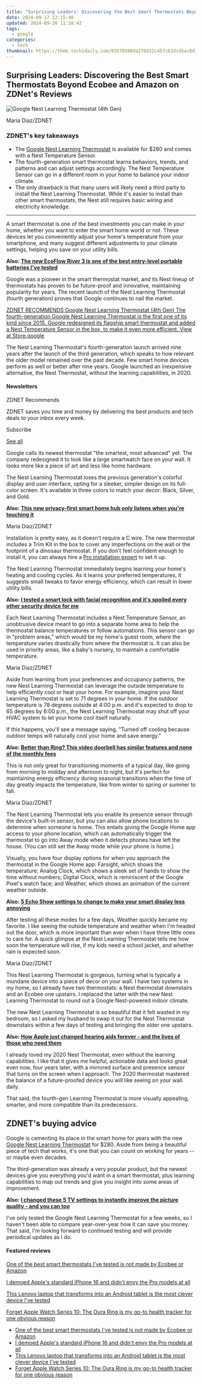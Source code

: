 ```yaml
---
title: "Surprising Leaders: Discovering the Best Smart Thermostats Beyond Ecobee and Amazon on ZDNet's Reviews"
date: 2024-09-17 12:15:40
updated: 2024-09-20 11:18:42
tags:
  - google
categories:
  - tech
thumbnail: https://thmb.techidaily.com/035705869a176d12c457c62dcd5ac8433382a242da2e6ee8d5c9aeccc24af52d.jpg
---
```


## Surprising Leaders: Discovering the Best Smart Thermostats Beyond Ecobee and Amazon on ZDNet's Reviews

![Google Nest Learning Thermostat (4th Gen)](https://www.zdnet.com/a/img/resize/e8d91d39ab2d1648e470d21783a3202c1e825054/2024/09/11/7ac55fdf-c2fc-45e3-abd8-a1fa2df6d6b6/4.jpg?auto=webp&width=1280)

Maria Diaz/ZDNET

### ZDNET's key takeaways

* The [Google Nest Learning Thermostat](https://www.anrdoezrs.net/links/9041660/type/dlg/sid/zd-%5F%5FCOM%5FCLICK%5FID%5F%5F-dtp/https://store.google.com/us/product/nest%5Flearning%5Fthermostat%5F4th%5Fgen?hl=en-US) is available for $280 and comes with a Nest Temperature Sensor.
* The fourth-generation smart thermostat learns behaviors, trends, and patterns and can adjust settings accordingly. The Nest Temperature Sensor can go in a different room in your home to balance your indoor climate.
* The only drawback is that many users will likely need a third party to install the Nest Learning Thermostat. While it's easier to install than other smart thermostats, the Nest still requires basic wiring and electricity knowledge.

---

A smart thermostat is one of the best investments you can make in your home, whether you want to enter the smart home world or not. These devices let you conveniently adjust your home's temperature from your smartphone, and many suggest different adjustments to your climate settings, helping you save on your utility bills.

**Also: [The new EcoFlow River 3 is one of the best entry-level portable batteries I've tested](https://www.zdnet.com/home-and-office/energy/the-new-ecoflow-river-3-is-one-of-the-best-entry-level-portable-battery-ive-tested/)**

Google was a pioneer in the smart thermostat market, and its Nest lineup of thermostats has proven to be future-proof and innovative, maintaining popularity for years. The recent launch of the Nest Learning Thermostat (fourth generation) proves that Google continues to nail the market.

[ZDNET RECOMMENDS Google Nest Learning Thermostat (4th Gen) The fourth-generation Google Nest Learning Thermostat is the first one of its kind since 2015\. Google redesigned its flagship smart thermostat and added a Nest Temperature Sensor in the box, to make it even more efficient. View at Store.google](https://www.anrdoezrs.net/links/9041660/type/dlg/sid/zd-%5F%5FCOM%5FCLICK%5FID%5F%5F-dtp/https://store.google.com/us/product/nest%5Flearning%5Fthermostat%5F4th%5Fgen?hl=en-US)

The Nest Learning Thermostat's fourth-generation launch arrived nine years after the launch of the third generation, which speaks to how relevant the older model remained over the past decade. Few smart home devices perform as well or better after nine years. Google launched an inexpensive alternative, the Nest Thermostat, without the learning capabilities, in 2020.

#### Newsletters

ZDNET Recommends

ZDNET saves you time and money by delivering the best products and tech deals to your inbox every week.

 Subscribe

[See all](https://www.zdnet.com/newsletters/)

Google calls its newest thermostat "the smartest, most advanced" yet. The company redesigned it to look like a large smartwatch face on your wall. It looks more like a piece of art and less like home hardware.

The Nest Learning Thermostat loses the previous generation's colorful display and user interface, opting for a sleeker, simpler design on its full-color screen. It's available in three colors to match your decor: Black, Silver, and Gold. 

**Also: [This new privacy-first smart home hub only listens when you're touching it](https://www.zdnet.com/home-and-office/smart-home/this-new-privacy-first-smart-home-hub-only-listens-when-youre-touching-it/)**

Maria Diaz/ZDNET

Installation is pretty easy, as it doesn't require a C wire. The new thermostat includes a Trim Kit in the box to cover any imperfections on the wall or the footprint of a dinosaur thermostat. If you don't feel confident enough to install it, you can always hire a [Pro installation expert](https://www.anrdoezrs.net/links/9041660/type/dlg/sid/zd-%5F%5FCOM%5FCLICK%5FID%5F%5F-dtp/https://store.google.com/us/magazine/installation?hl=en-US) to set it up.

The Nest Learning Thermostat immediately begins learning your home's heating and cooling cycles. As it learns your preferred temperatures, it suggests small tweaks to favor energy efficiency, which can result in lower utility bills. 

**Also: [I tested a smart lock with facial recognition and it's spoiled every other security device for me](https://www.zdnet.com/home-and-office/smart-home/i-tested-a-smart-lock-with-facial-recognition-and-its-spoiled-every-other-security-device-for-me/)**

Each Nest Learning Thermostat includes a Nest Temperature Sensor, an unobtrusive device meant to go into a separate home area to help the thermostat balance temperatures or follow automations. This sensor can go in "problem areas," which would be my home's guest room, where the temperature varies drastically from where the thermostat is. It can also be used in priority areas, like a baby's nursery, to maintain a comfortable temperature.

Maria Diaz/ZDNET

Aside from learning from your preferences and occupancy patterns, the new Nest Learning Thermostat can leverage the outside temperature to help efficiently cool or heat your home. For example, imagine your Nest Learning Thermostat is set to 71 degrees in your home. If the outdoor temperature is 78 degrees outside at 4:00 p.m. and it's expected to drop to 65 degrees by 6:00 p.m., the Nest Learning Thermostat may shut off your HVAC system to let your home cool itself naturally.

If this happens, you'll see a message saying, "Turned off cooling because outdoor temps will naturally cool your home and save energy."

**Also: [Better than Ring? This video doorbell has similar features and none of the monthly fees](https://www.zdnet.com/home-and-office/smart-home/better-than-ring-this-video-doorbell-has-similar-features-and-none-of-the-monthly-fees/)**

This is not only great for transitioning moments of a typical day, like going from morning to midday and afternoon to night, but it's perfect for maintaining energy efficiency during seasonal transitions when the time of day greatly impacts the temperature, like from winter to spring or summer to fall.

Maria Diaz/ZDNET

The Nest Learning Thermostat lets you enable its presence sensor through the device's built-in sensor, but you can also allow phone locations to determine when someone is home. This entails giving the Google Home app access to your phone location, which can automatically trigger the thermostat to go into Away mode when it detects phones have left the house. (You can still set the Away mode while your phone is home.)

Visually, you have four display options for when you approach the thermostat in the Google Home app: Farsight, which shows the temperature; Analog Clock, which shows a sleek set of hands to show the time without numbers; Digital Clock, which is reminiscent of the Google Pixel's watch face; and Weather, which shows an animation of the current weather outside.

**Also: [5 Echo Show settings to change to make your smart display less annoying](https://www.zdnet.com/home-and-office/smart-home/5-echo-show-settings-to-change-to-make-your-smart-display-less-annoying/)**

After testing all these modes for a few days, Weather quickly became my favorite. I like seeing the outside temperature and weather when I'm headed out the door, which is more important than ever when I have three little ones to care for. A quick glimpse at the Nest Learning Thermostat tells me how soon the temperature will rise, if my kids need a school jacket, and whether rain is expected soon.

Maria Diaz/ZDNET

This Nest Learning Thermostat is gorgeous, turning what is typically a mundane device into a piece of decor on your wall. I have two systems in my home, so I already have two thermostats: a Nest thermostat downstairs and an Ecobee one upstairs. I replaced the latter with the new Nest Learning Thermostat to round out a Google Nest-powered indoor climate. 

The new Nest Learning Thermostat is so beautiful that it felt wasted in my bedroom, so I asked my husband to swap it out for the Nest Thermostat downstairs within a few days of testing and bringing the older one upstairs.

**Also: [How Apple just changed hearing aids forever - and the lives of those who need them](https://www.zdnet.com/article/how-apple-just-changed-hearing-aids-forever-and-the-lives-of-those-who-need-them/)**

I already loved my 2020 Nest Thermostat, even without the learning capabilities. I like that it gives me helpful, actionable data and looks great even now, four years later, with a mirrored surface and presence sensor that turns on the screen when I approach. The 2020 thermostat mastered the balance of a future-proofed device you will like seeing on your wall daily.

That said, the fourth-gen Learning Thermostat is more visually appealing, smarter, and more compatible than its predecessors. 

## ZDNET's buying advice

Google is cementing its place in the smart home for years with the new [Google Nest Learning Thermostat](https://www.anrdoezrs.net/links/9041660/type/dlg/sid/zd-%5F%5FCOM%5FCLICK%5FID%5F%5F-dtp/https://store.google.com/us/product/nest%5Flearning%5Fthermostat%5F4th%5Fgen?hl=en-US) for $280\. Aside from being a beautiful piece of tech that works, it's one that you can count on working for years -- or maybe even decades.

The third-generation was already a very popular product, but the newest devices give you everything you'd want in a smart thermostat, plus learning capabilities to map out trends and give you insight into some areas of improvement.

**Also: [I changed these 5 TV settings to instantly improve the picture quality - and you can too](https://www.zdnet.com/home-and-office/home-entertainment/i-changed-these-5-tv-settings-to-instantly-improve-the-picture-quality-and-you-can-too/)**

I've only tested the Google Nest Learning Thermostat for a few weeks, so I haven't been able to compare year-over-year how it can save you money. That said, I'm looking forward to continued testing and will provide periodical updates as I do.

#### Featured reviews

[One of the best smart thermostats I've tested is not made by Ecobee or Amazon](https://www.zdnet.com/article/one-of-the-best-smart-thermostats-ive-tested-is-not-made-by-ecobee-or-amazon/ "One of the best smart thermostats I've tested is not made by Ecobee or Amazon")

[I demoed Apple's standard iPhone 16 and didn't envy the Pro models at all](https://www.zdnet.com/article/i-demoed-apples-standard-iphone-16-and-didnt-envy-the-pro-models-at-all/ "I demoed Apple's standard iPhone 16 and didn't envy the Pro models at all")

[This Lenovo laptop that transforms into an Android tablet is the most clever device I've tested](https://www.zdnet.com/article/i-tested-lenovos-windows-laptop-that-doubles-as-an-android-tablet-and-it-has-so-much-potential/ "This Lenovo laptop that transforms into an Android tablet is the most clever device I've tested")

[Forget Apple Watch Series 10: The Oura Ring is my go-to health tracker for one obvious reason](https://www.zdnet.com/article/forget-apple-watch-series-10-the-oura-ring-is-my-go-to-health-tracker-for-one-obvious-reason/ "Forget Apple Watch Series 10: The Oura Ring is my go-to health tracker for one obvious reason")

* [One of the best smart thermostats I've tested is not made by Ecobee or Amazon](https://www.zdnet.com/article/one-of-the-best-smart-thermostats-ive-tested-is-not-made-by-ecobee-or-amazon/ "One of the best smart thermostats I've tested is not made by Ecobee or Amazon")
* [I demoed Apple's standard iPhone 16 and didn't envy the Pro models at all](https://www.zdnet.com/article/i-demoed-apples-standard-iphone-16-and-didnt-envy-the-pro-models-at-all/ "I demoed Apple's standard iPhone 16 and didn't envy the Pro models at all")
* [This Lenovo laptop that transforms into an Android tablet is the most clever device I've tested](https://www.zdnet.com/article/i-tested-lenovos-windows-laptop-that-doubles-as-an-android-tablet-and-it-has-so-much-potential/ "This Lenovo laptop that transforms into an Android tablet is the most clever device I've tested")
* [Forget Apple Watch Series 10: The Oura Ring is my go-to health tracker for one obvious reason](https://www.zdnet.com/article/forget-apple-watch-series-10-the-oura-ring-is-my-go-to-health-tracker-for-one-obvious-reason/ "Forget Apple Watch Series 10: The Oura Ring is my go-to health tracker for one obvious reason")

<ins class="adsbygoogle"
     style="display:block"
     data-ad-format="autorelaxed"
     data-ad-client="ca-pub-7571918770474297"
     data-ad-slot="1223367746"></ins>



<ins class="adsbygoogle"
     style="display:block"
     data-ad-client="ca-pub-7571918770474297"
     data-ad-slot="8358498916"
     data-ad-format="auto"
     data-full-width-responsive="true"></ins>
